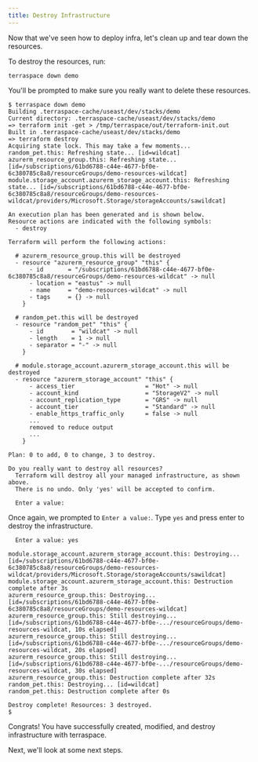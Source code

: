 ```yaml
---
title: Destroy Infrastructure
---
```


Now that we've seen how to deploy infra, let's clean up and tear down the resources.

To destroy the resources, run:

    terraspace down demo

You'll be prompted to make sure you really want to delete these resources.

    $ terraspace down demo
    Building .terraspace-cache/useast/dev/stacks/demo
    Current directory: .terraspace-cache/useast/dev/stacks/demo
    => terraform init -get > /tmp/terraspace/out/terraform-init.out
    Built in .terraspace-cache/useast/dev/stacks/demo
    => terraform destroy
    Acquiring state lock. This may take a few moments...
    random_pet.this: Refreshing state... [id=wildcat]
    azurerm_resource_group.this: Refreshing state... [id=/subscriptions/61bd6788-c44e-4677-bf0e-6c380785c8a8/resourceGroups/demo-resources-wildcat]
    module.storage_account.azurerm_storage_account.this: Refreshing state... [id=/subscriptions/61bd6788-c44e-4677-bf0e-6c380785c8a8/resourceGroups/demo-resources-wildcat/providers/Microsoft.Storage/storageAccounts/sawildcat]

    An execution plan has been generated and is shown below.
    Resource actions are indicated with the following symbols:
      - destroy

    Terraform will perform the following actions:

      # azurerm_resource_group.this will be destroyed
      - resource "azurerm_resource_group" "this" {
          - id       = "/subscriptions/61bd6788-c44e-4677-bf0e-6c380785c8a8/resourceGroups/demo-resources-wildcat" -> null
          - location = "eastus" -> null
          - name     = "demo-resources-wildcat" -> null
          - tags     = {} -> null
        }

      # random_pet.this will be destroyed
      - resource "random_pet" "this" {
          - id        = "wildcat" -> null
          - length    = 1 -> null
          - separator = "-" -> null
        }

      # module.storage_account.azurerm_storage_account.this will be destroyed
      - resource "azurerm_storage_account" "this" {
          - access_tier                    = "Hot" -> null
          - account_kind                   = "StorageV2" -> null
          - account_replication_type       = "GRS" -> null
          - account_tier                   = "Standard" -> null
          - enable_https_traffic_only      = false -> null
          ...
          removed to reduce output
          ...
        }

    Plan: 0 to add, 0 to change, 3 to destroy.

    Do you really want to destroy all resources?
      Terraform will destroy all your managed infrastructure, as shown above.
      There is no undo. Only 'yes' will be accepted to confirm.

      Enter a value:

Once again, we prompted to `Enter a value:`. Type `yes` and press enter to destroy the infrastructure.

      Enter a value: yes

    module.storage_account.azurerm_storage_account.this: Destroying... [id=/subscriptions/61bd6788-c44e-4677-bf0e-6c380785c8a8/resourceGroups/demo-resources-wildcat/providers/Microsoft.Storage/storageAccounts/sawildcat]
    module.storage_account.azurerm_storage_account.this: Destruction complete after 3s
    azurerm_resource_group.this: Destroying... [id=/subscriptions/61bd6788-c44e-4677-bf0e-6c380785c8a8/resourceGroups/demo-resources-wildcat]
    azurerm_resource_group.this: Still destroying... [id=/subscriptions/61bd6788-c44e-4677-bf0e-.../resourceGroups/demo-resources-wildcat, 10s elapsed]
    azurerm_resource_group.this: Still destroying... [id=/subscriptions/61bd6788-c44e-4677-bf0e-.../resourceGroups/demo-resources-wildcat, 20s elapsed]
    azurerm_resource_group.this: Still destroying... [id=/subscriptions/61bd6788-c44e-4677-bf0e-.../resourceGroups/demo-resources-wildcat, 30s elapsed]
    azurerm_resource_group.this: Destruction complete after 32s
    random_pet.this: Destroying... [id=wildcat]
    random_pet.this: Destruction complete after 0s

    Destroy complete! Resources: 3 destroyed.
    $

Congrats! You have successfully created, modified, and destroy infrastructure with terraspace.

Next, we'll look at some next steps.
